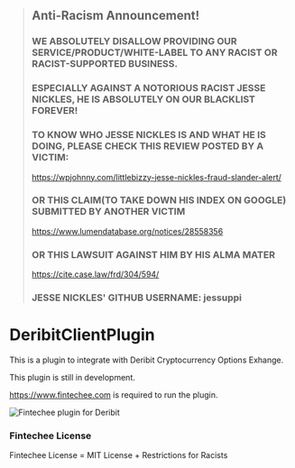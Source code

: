 > ## Anti-Racism Announcement!
> ### WE ABSOLUTELY DISALLOW PROVIDING OUR SERVICE/PRODUCT/WHITE-LABEL TO ANY RACIST OR RACIST-SUPPORTED BUSINESS.
> ### ESPECIALLY AGAINST A NOTORIOUS RACIST JESSE NICKLES, HE IS ABSOLUTELY ON OUR BLACKLIST FOREVER!
> ### TO KNOW WHO JESSE NICKLES IS AND WHAT HE IS DOING, PLEASE CHECK THIS REVIEW POSTED BY A VICTIM:
> https://wpjohnny.com/littlebizzy-jesse-nickles-fraud-slander-alert/
> ### OR THIS CLAIM(TO TAKE DOWN HIS INDEX ON GOOGLE) SUBMITTED BY ANOTHER VICTIM
> https://www.lumendatabase.org/notices/28558356
> ### OR THIS LAWSUIT AGAINST HIM BY HIS ALMA MATER
> https://cite.case.law/frd/304/594/
> ### JESSE NICKLES' GITHUB USERNAME: jessuppi




# DeribitClientPlugin
This is a plugin to integrate with Deribit Cryptocurrency Options Exhange.

This plugin is still in development.

https://www.fintechee.com is required to run the plugin.

![Fintechee plugin for Deribit](https://s3.eu-central-1.amazonaws.com/apalock.com/images/deribit.png)



### Fintechee License

Fintechee License = MIT License + Restrictions for Racists
